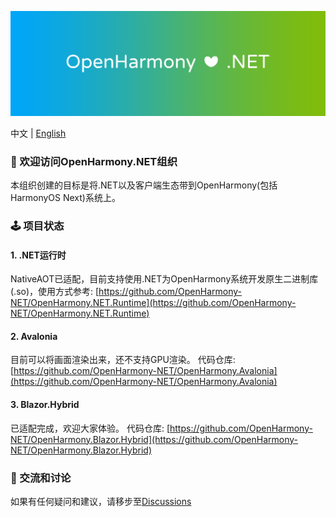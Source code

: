 ![OpenHarmony-NET](../assets/Header.png)

中文 | [English](./README_EN.md)

### 👋 欢迎访问OpenHarmony.NET组织

本组织创建的目标是将.NET以及客户端生态带到OpenHarmony(包括HarmonyOS Next)系统上。

### 🕹️ 项目状态

#### 1. .NET运行时
NativeAOT已适配，目前支持使用.NET为OpenHarmony系统开发原生二进制库(.so)，使用方式参考: [https://github.com/OpenHarmony-NET/OpenHarmony.NET.Runtime](https://github.com/OpenHarmony-NET/OpenHarmony.NET.Runtime)

#### 2. Avalonia
目前可以将画面渲染出来，还不支持GPU渲染。
代码仓库: [https://github.com/OpenHarmony-NET/OpenHarmony.Avalonia](https://github.com/OpenHarmony-NET/OpenHarmony.Avalonia)

#### 3. Blazor.Hybrid

已适配完成，欢迎大家体验。
代码仓库: [https://github.com/OpenHarmony-NET/OpenHarmony.Blazor.Hybrid](https://github.com/OpenHarmony-NET/OpenHarmony.Blazor.Hybrid)

### 💬 交流和讨论

如果有任何疑问和建议，请移步至[Discussions](https://github.com/orgs/OpenHarmony-NET/discussions)
